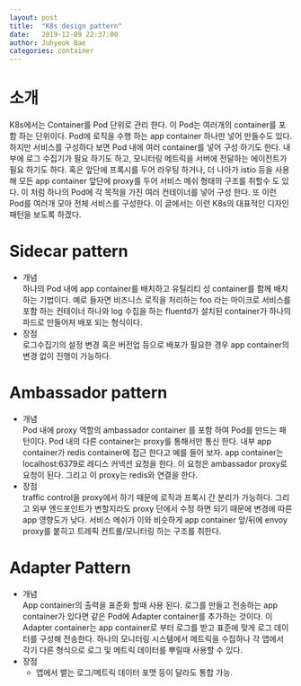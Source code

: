 ```yaml
---
layout: post
title:  "K8s design pattern"
date:   2019-12-09 22:37:00
author: Juhyeok Bae
categories: container
---
```

# 소개
K8s에서는 Container를 Pod 단위로 관리 한다. 이 Pod는 여러개의 container를 포함 하는 단위이다. Pod에 로직을 수행 하는 app container 하나만 넣어 만들수도 있다. 하지만 서비스를 구성하다 보면 Pod 내에 여러 container를 넣어 구성 하기도 한다. 내부에 로그 수집기가 필요 하기도 하고, 모니터링 메트릭을 서버에 전달하는 에이전트가 필요 하기도 하다. 혹은 앞단에 프록시를 두어 라우팅 하거나, 더 나아가 istio 등을 사용해 모든 app container 앞단에 proxy를 두어 서비스 메쉬 형태의 구조를 취할수 도 있다. 이 처럼 하나의 Pod에 각 목적을 가진 여러 컨테이너를 넣어 구성 한다. 또 이런 Pod를 여러개 모아 전체 서비스를 구성한다. 이 글에서는 이런 K8s의 대표적인 디자인 패턴을 보도록 하겠다.

# Sidecar pattern
- 개념  
  하나의 Pod 내에 app container를 배치하고 유틸리티 성 container를 함께 배치 하는 기법이다. 예로 들자면 비즈니스 로직을 처리하는 foo 라는 마이크로 서비스를 포함 하는 컨테이너 하나와 log 수집을 하는 fluentd가 설치된 container가 하나의 파드로 만들어져 배포 되는 형식이다.
- 장점  
  로그수집기의 설정 변경 혹은 버전업 등으로 배포가 필요한 경우 app container의 변경 없이 진행이 가능하다.

# Ambassador pattern
- 개념  
  Pod 내에 proxy 역할의 ambassador container 를 포함 하여 Pod를 만드는 패턴이다. Pod 내의 다른 container는 proxy를 통해서만 통신 한다. 내부 app container가 redis container에 접근 한다고 예를 들어 보자. app container는 localhost:6379로 레디스 커넥션 요청을 한다. 이 요청은 ambassador proxy로 요청이 된다. 그리고 이 proxy는 redis와 연결을 한다.
- 장점  
  traffic control을 proxy에서 하기 때문에 로직과 프록시 간 분리가 가능하다. 그리고 외부 엔드포인트가 변할지라도 proxy 단에서 수정 하면 되기 때문에 변경에 따른 app 영향도가 낮다.
  서비스 메쉬가 이와 비슷하게 app container 앞/뒤에 envoy proxy를 붙히고 트레픽 컨트롤/모니터링 하는 구조를 취한다.

# Adapter Pattern
- 개념  
  App container의 출력을 표준화 할때 사용 된다. 로그를 만들고 전송하는 app container가 있다면 같은 Pod에 Adapter container를 추가하는 것이다. 이 Adapter container는 app container로 부터 로그를 받고 표준에 맞게 로그 데이터를 구성해 전송한다. 하나의 모니터링 시스템에서 메트릭을 수집하나 각 앱에서 각기 다른 형식으로 로그 및 메트릭 데이터를 뿌릴때 사용할 수 있다.
- 장점  
  - 앱에서 뱉는 로그/메트릭 데이터 포맷 등이 달라도 통합 가능.
